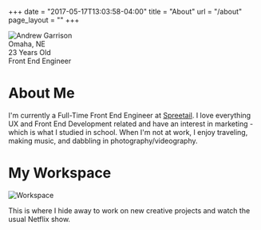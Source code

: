 +++
date = "2017-05-17T13:03:58-04:00"
title = "About"
url = "/about"
page_layout = ""
+++


<img class="c-image--profile" src="/img/andrewgarrison.jpg" title="Profile Picture" alt="Andrew Garrison" />

<div class="c-info">
    <div class="c-info__location">Omaha, NE</div>
    <div class="c-info__age">23 Years Old</div>
    <div class="c-info__occupation">Front End Engineer</div>
    <div class="c-info__social">
        <a class="c-info__social-icon" href="//www.linkedin.com/in/andrewtategarrison/"><i class="fab fa-linkedin-in fa-2x"></i></a>
        <a class="c-info__social-icon" href="//github.com/andrewgarrison"><i class="fab fa-github fa-2x"></i></a>
        <a class="c-info__social-icon" href="//twitter.com/Andrew_Garrison"><i class="fab fa-twitter fa-2x"></i></a>
        <a class="c-info__social-icon" href="//www.instagram.com/andrew_garrison/"><i class="fab fa-instagram fa-2x"></i></a>
    </div>
</div>

# About Me

I'm currently a Full-Time Front End Engineer at <a href="https://www.wearespreetail.com/" title="Spreetail">Spreetail</a>. I love everything UX and Front End Development related and have an interest in marketing - which is what I studied in school. When I'm not at work, I enjoy traveling, making music, and dabbling in photography/videography. 


# My Workspace

![Workspace](/img/workspace.jpg "Andrew's Desk and Computer")

This is where I hide away to work on new creative projects and watch the usual Netflix show.
